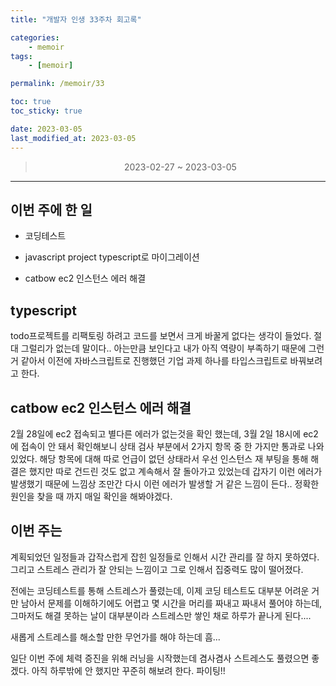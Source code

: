 ```yaml
---
title: "개발자 인생 33주차 회고록"

categories:
    - memoir
tags:
    - [memoir]

permalink: /memoir/33

toc: true
toc_sticky: true

date: 2023-03-05
last_modified_at: 2023-03-05
---
```


> <center> 2023-02-27 ~ 2023-03-05 </center>

---

## 이번 주에 한 일

- 코딩테스트

- javascript project typescript로 마이그레이션

- catbow ec2 인스턴스 에러 해결

## typescript

todo프로젝트를 리팩토링 하려고 코드를 보면서 크게 바꿀게 없다는 생각이 들었다. 절대 그럴리가 없는데 말이다.. 아는만큼 보인다고 내가 아직 역량이 부족하기 때문에 그런거 같아서 이전에 자바스크립트로 진행했던 기업 과제 하나를 타입스크립트로 바꿔보려고 한다.

## catbow ec2 인스턴스 에러 해결

2월 28일에 ec2 접속되고 별다른 에러가 없는것을 확인 했는데, 3월 2일 18시에 ec2에 접속이 안 돼서 확인해보니 상태 검사 부분에서 2가지 항목 중 한 가지만 통과로 나와있었다. 해당 항목에 대해 따로 언급이 없던 상태라서 우선 인스턴스 재 부팅을 통해 해결은 했지만 따로 건드린 것도 없고 계속해서 잘 돌아가고 있었는데 갑자기 이런 에러가 발생했기 때문에 느낌상 조만간 다시 이런 에러가 발생할 거 같은 느낌이 든다.. 정확한 원인을 찾을 때 까지 매일 확인을 해봐야겠다.

## 이번 주는

계획되었던 일정들과 갑작스럽게 잡힌 일정들로 인해서 시간 관리를 잘 하지 못하였다. 그리고 스트레스 관리가 잘 안되는 느낌이고 그로 인해서 집중력도 많이 떨어졌다.

전에는 코딩테스트를 통해 스트레스가 풀렸는데, 이제 코딩 테스트도 대부분 어려운 거만 남아서 문제를 이해하기에도 어렵고 몇 시간을 머리를 짜내고 짜내서 풀어야 하는데, 그마저도 해결 못하는 날이 대부분이라 스트레스만 쌓인 채로 하루가 끝나게 된다....

새롭게 스트레스를 해소할 만한 무언가를 해야 하는데 흠...

일단 이번 주에 체력 증진을 위해 러닝을 시작했는데 겸사겸사 스트레스도 풀렸으면 좋겠다. 아직 하루밖에 안 했지만 꾸준히 해보려 한다. 파이팅!!